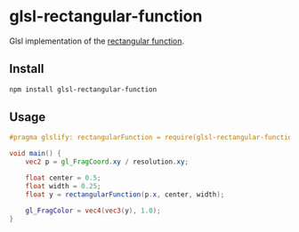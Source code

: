 # glsl-rectangular-function

Glsl implementation of the [rectangular function](https://en.wikipedia.org/wiki/Rectangular_function).

## Install

```sh
npm install glsl-rectangular-function
```

## Usage

```glsl
#pragma glslify: rectangularFunction = require(glsl-rectangular-function)

void main() {
	vec2 p = gl_FragCoord.xy / resolution.xy;

	float center = 0.5;
	float width = 0.25;
	float y = rectangularFunction(p.x, center, width);

	gl_FragColor = vec4(vec3(y), 1.0);
}
```
